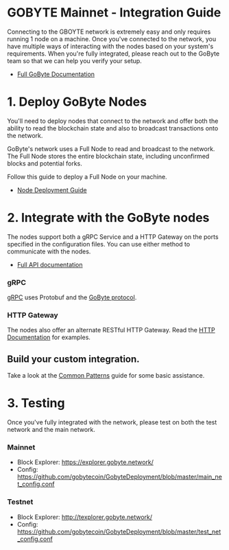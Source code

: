 # GOBYTE Mainnet - Integration Guide

Connecting to the GBOYTE network is extremely easy and only requires running 1 node on a machine. Once you've connected to the network, you have multiple ways of interacting with the nodes based on your system's requirements. When you're fully integrated, please reach out to the GoByte team so that we can help you verify your setup.

- [Full GoByte Documentation](https://github.com/gobytecoin/Documentation/blob/master/GBX/Gobyte-overview.md)

# 1. Deploy GoByte Nodes

You'll need to deploy nodes that connect to the network and offer both the ability to read the blockchain state and also to broadcast transactions onto the network.

GoByte's network uses a Full Node to read and broadcast to the network. The Full Node stores the entire blockchain state, including unconfirmed blocks and potential forks. 

Follow this guide to deploy a Full Node on your machine.
- [Node Deployment Guide](https://github.com/gobytecoin/Documentation/blob/master/GBX/Full_Node_Deployment_EN.md)

# 2. Integrate with the GoByte nodes

The nodes support both a gRPC Service and a HTTP Gateway on the ports specified in the configuration files. You can use either method to communicate with the nodes. 
- [Full API documentation](https://github.com/gobytecoin/Documentation/blob/master/GBX/Gobyte-overview.md#4-gobyte-api)

### gRPC 

[gRPC](https://grpc.io/) uses Protobuf and the [GoByte protocol](https://github.com/gobytecoin/protocol).

### HTTP Gateway

The nodes also offer an alternate RESTful HTTP Gateway.
Read the [HTTP Documentation](https://github.com/gobytecoin/Documentation/blob/master/GBX/GoByte-http.md) for examples.

## Build your custom integration. 

Take a look at the [Common Patterns](https://github.com/gobytecoin/Documentation/blob/master/GBX/Common-Patterns.md) guide for some basic assistance.

# 3. Testing

Once you've fully integrated with the network, please test on both the test network and the main network.

### Mainnet
- Block Explorer: https://explorer.gobyte.network/
- Config: https://github.com/gobytecoin/GobyteDeployment/blob/master/main_net_config.conf

### Testnet
- Block Explorer: http://texplorer.gobyte.network/
- Config: https://github.com/gobytecoin/GobyteDeployment/blob/master/test_net_config.conf
